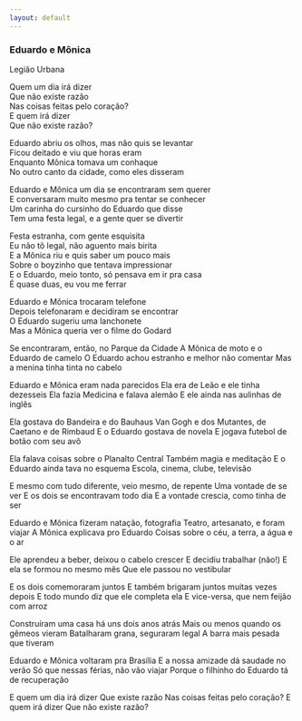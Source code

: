 ```yaml
---
layout: default 
---
```



### Eduardo e Mônica
Legião Urbana

Quem um dia irá dizer<br>
Que não existe razão<br>
Nas coisas feitas pelo coração?<br>
E quem irá dizer<br>
Que não existe razão?<br>

Eduardo abriu os olhos, mas não quis se levantar<br>
Ficou deitado e viu que horas eram<br>
Enquanto Mônica tomava um conhaque<br>
No outro canto da cidade, como eles disseram<br>

Eduardo e Mônica um dia se encontraram sem querer<br>
E conversaram muito mesmo pra tentar se conhecer<br>
Um carinha do cursinho do Eduardo que disse<br>
Tem uma festa legal, e a gente quer se divertir<br>

Festa estranha, com gente esquisita<br>
Eu não tô legal, não aguento mais birita<br>
E a Mônica riu e quis saber um pouco mais<br>
Sobre o boyzinho que tentava impressionar<br>
E o Eduardo, meio tonto, só pensava em ir pra casa<br>
É quase duas, eu vou me ferrar<br>

Eduardo e Mônica trocaram telefone<br>
Depois telefonaram e decidiram se encontrar<br>
O Eduardo sugeriu uma lanchonete<br>
Mas a Mônica queria ver o filme do Godard<br>

Se encontraram, então, no Parque da Cidade
A Mônica de moto e o Eduardo de camelo
O Eduardo achou estranho e melhor não comentar
Mas a menina tinha tinta no cabelo

Eduardo e Mônica eram nada parecidos
Ela era de Leão e ele tinha dezesseis
Ela fazia Medicina e falava alemão
E ele ainda nas aulinhas de inglês

Ela gostava do Bandeira e do Bauhaus
Van Gogh e dos Mutantes, de Caetano e de Rimbaud
E o Eduardo gostava de novela
E jogava futebol de botão com seu avô

Ela falava coisas sobre o Planalto Central
Também magia e meditação
E o Eduardo ainda tava no esquema
Escola, cinema, clube, televisão

E mesmo com tudo diferente, veio mesmo, de repente
Uma vontade de se ver
E os dois se encontravam todo dia
E a vontade crescia, como tinha de ser

Eduardo e Mônica fizeram natação, fotografia
Teatro, artesanato, e foram viajar
A Mônica explicava pro Eduardo
Coisas sobre o céu, a terra, a água e o ar

Ele aprendeu a beber, deixou o cabelo crescer
E decidiu trabalhar (não!)
E ela se formou no mesmo mês
Que ele passou no vestibular

E os dois comemoraram juntos
E também brigaram juntos muitas vezes depois
E todo mundo diz que ele completa ela
E vice-versa, que nem feijão com arroz

Construíram uma casa há uns dois anos atrás
Mais ou menos quando os gêmeos vieram
Batalharam grana, seguraram legal
A barra mais pesada que tiveram

Eduardo e Mônica voltaram pra Brasília
E a nossa amizade dá saudade no verão
Só que nessas férias, não vão viajar
Porque o filhinho do Eduardo tá de recuperação

E quem um dia irá dizer
Que existe razão
Nas coisas feitas pelo coração?
E quem irá dizer
Que não existe razão?
